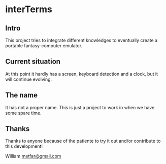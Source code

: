 # interTerms

## Intro

This project tries to integrate different knowledges to eventually create a portable fantasy-computer emulator.

## Current situation

At this point it hardly has a screen, keyboard detection and a clock, but it will continue evolving.

## The name

It has not a proper name. This is just a project to work in when we have some spare time.

## Thanks

Thanks to anyone because of the patiente to try it out and/or contribute to this development!

William <metfar@gmail.com>
